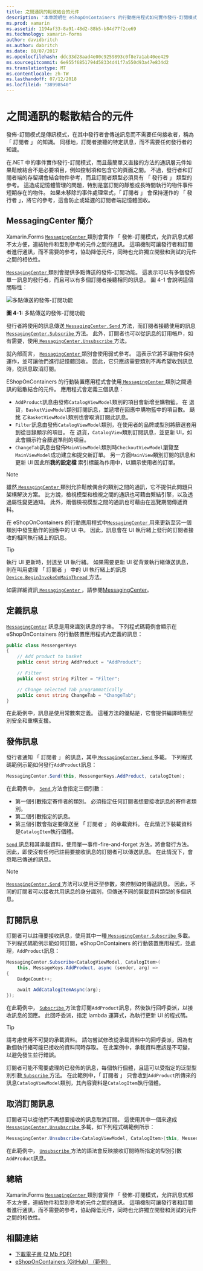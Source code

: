```yaml
---
title: 之間通訊的鬆散結合的元件
description: '本章說明在 eShopOnContainers 的行動應用程式如何實作發行-訂閱模式，讓不方便連結物件和型別參考的元件之間的訊息式通訊 '
ms.prod: xamarin
ms.assetid: 1194af33-8a91-48d2-88b5-b84d77f2ce69
ms.technology: xamarin-forms
author: davidbritch
ms.author: dabritch
ms.date: 08/07/2017
ms.openlocfilehash: ddc33d28aad4e00c9259893c0f8e7a1ab40ee429
ms.sourcegitcommit: 6e955f6851794d58334d41f7a550d93a47e834d2
ms.translationtype: MT
ms.contentlocale: zh-TW
ms.lasthandoff: 07/12/2018
ms.locfileid: "38998540"
---
```

# <a name="communicating-between-loosely-coupled-components"></a>之間通訊的鬆散結合的元件

發佈-訂閱模式是傳訊模式，在其中發行者會傳送訊息而不需要任何接收者，稱為 「 訂閱者 」 的知識。 同樣地，訂閱者接聽的特定訊息，而不需要任何發行者的知識。

在.NET 中的事件實作發行-訂閱模式，而且最簡單又直接的方法的通訊層元件如果鬆散結合不是必要項目，例如控制項和包含它的頁面之間。 不過，發行者和訂閱者端的存留期會結合物件參考，而且訂閱者類型必須具有 「 發行者 」 類型的參考。 這造成記憶體管理的問題，特別是當訂閱的靜態或長時間執行的物件事件短期存在的物件。 如果未移除的事件處理常式，「 訂閱者 」 會保持運作的 「 發行者 」，將它的參考，這會防止或延遲的訂閱者端記憶體回收。

## <a name="introduction-to-messagingcenter"></a>MessagingCenter 簡介

Xamarin.Forms [ `MessagingCenter` ](xref:Xamarin.Forms.MessagingCenter)類別會實作 「 發佈-訂閱模式，允許訊息式都不太方便，連結物件和型別參考的元件之間的通訊。 這項機制可讓發行者和訂閱者進行通訊，而不需要的參考，協助降低元件，同時也允許獨立開發和測試的元件之間的相依性。

[ `MessagingCenter` ](xref:Xamarin.Forms.MessagingCenter)類別會提供多點傳送的發佈-訂閱功能。 這表示可以有多個發佈單一訊息的發行者，而且可以有多個訂閱者接聽相同的訊息。 圖 4-1 會說明這個關聯性：

![](communicating-between-loosely-coupled-components-images/messagingcenter.png "多點傳送的發佈-訂閱功能")

**圖 4-1:** 多點傳送的發佈-訂閱功能

發行者將使用的訊息傳送[ `MessagingCenter.Send` ](xref:Xamarin.Forms.MessagingCenter.Send*)方法，而訂閱者接聽使用的訊息[ `MessagingCenter.Subscribe` ](xref:Xamarin.Forms.MessagingCenter.Subscribe*)方法。 此外，訂閱者也可以從訊息的訂用帳戶，如有需要，使用[ `MessagingCenter.Unsubscribe` ](xref:Xamarin.Forms.MessagingCenter.Unsubscribe*)方法。

就內部而言， [ `MessagingCenter` ](xref:Xamarin.Forms.MessagingCenter)類別會使用弱式參考。 這表示它將不讓物件保持運作，並可讓他們進行記憶體回收。 因此，它只應該需要類別不再希望收到訊息時，從訊息取消訂閱。

EShopOnContainers 的行動裝置應用程式會使用[ `MessagingCenter` ](xref:Xamarin.Forms.MessagingCenter)類別之間通訊的鬆散結合的元件。 應用程式會定義三個訊息：

-   `AddProduct`訊息由發佈`CatalogViewModel`類別的項目會新增至購物籃。 在 退貨，`BasketViewModel`類別訂閱訊息，並遞增在回應中購物籃中的項目數。 颾魤 ㄛ`BasketViewModel`類別也會取消訂閱此訊息。
-   `Filter`訊息由發佈`CatalogViewModel`類別，在使用者的品牌或型別將篩選套用到從目錄顯示的項目。 在 退貨，`CatalogView`類別訂閱訊息，並更新 UI，如此會顯示符合篩選準則的項目。
-   `ChangeTab`訊息由發佈`MainViewModel`類別時`CheckoutViewModel`瀏覽至`MainViewModel`成功建立和提交新訂單。 另一方面`MainView`類別訂閱的訊息和更新 UI 因此所**我的設定檔** 索引標籤為作用中，以顯示使用者的訂單。

> [!NOTE]
> 雖然[ `MessagingCenter` ](xref:Xamarin.Forms.MessagingCenter)類別允許鬆散偶合的類別之間的通訊，它不提供此問題只架構解決方案。 比方說，檢視模型和檢視之間的通訊也可藉由繫結引擎，以及透過屬性變更通知。 此外，兩個檢視模型之間的通訊也可藉由在巡覽期間傳遞資料。

在 eShopOnContainers 的行動應用程式中[`MessagingCenter` ](xref:Xamarin.Forms.MessagingCenter)用來更新至另一個類別中發生動作的回應中的 UI 中。 因此，訊息會在 UI 執行緒上發行的訂閱者接收的相同執行緒上的訊息。

> [!TIP]
> 執行 UI 更新時，封送至 UI 執行緒。 如果需要更新 UI 從背景執行緒傳送訊息，則在叫用處理 「 訂閱者 」 中的 UI 執行緒上的訊息[ `Device.BeginInvokeOnMainThread` ](xref:Xamarin.Forms.Device.BeginInvokeOnMainThread(System.Action))方法。

如需詳細資訊[ `MessagingCenter` ](xref:Xamarin.Forms.MessagingCenter)，請參閱[MessagingCenter](~/xamarin-forms/app-fundamentals/messaging-center.md)。

## <a name="defining-a-message"></a>定義訊息

[`MessagingCenter`](xref:Xamarin.Forms.MessagingCenter) 訊息是用來識別訊息的字串。 下列程式碼範例會顯示在 eShopOnContainers 的行動裝置應用程式內定義的訊息：

```csharp
public class MessengerKeys  
{  
    // Add product to basket  
    public const string AddProduct = "AddProduct";  

    // Filter  
    public const string Filter = "Filter";  

    // Change selected Tab programmatically  
    public const string ChangeTab = "ChangeTab";  
}
```

在此範例中，訊息是使用常數來定義。 這種方法的優點是，它會提供編譯時期型別安全和重構支援。

## <a name="publishing-a-message"></a>發佈訊息

發行者通知 「 訂閱者 」 的訊息，其中[ `MessagingCenter.Send` ](xref:Xamarin.Forms.MessagingCenter.Send*)多載。 下列程式碼範例示範如何發行`AddProduct`訊息：

```csharp
MessagingCenter.Send(this, MessengerKeys.AddProduct, catalogItem);
```

在此範例中， [ `Send` ](xref:Xamarin.Forms.MessagingCenter.Send*)方法會指定三個引數：

-   第一個引數指定寄件者的類別。 必須指定任何訂閱者想要接收訊息的寄件者類別。
-   第二個引數指定的訊息。
-   第三個引數會指定要傳送至 「 訂閱者 」 的承載資料。 在此情況下裝載資料是`CatalogItem`執行個體。

[ `Send` ](xref:Xamarin.Forms.MessagingCenter.Send*)訊息和其承載資料，使用單一事件-fire-and-forget 方法，將會發行方法。 因此，即使沒有任何已註冊要接收訊息的訂閱者可以傳送訊息。 在此情況下，會忽略已傳送的訊息。

> [!NOTE]
> [ `MessagingCenter.Send` ](xref:Xamarin.Forms.MessagingCenter.Send*)方法可以使用泛型參數，來控制如何傳遞訊息。 因此，不同的訂閱者可以接收共用訊息的身分識別，但傳送不同的裝載資料類型的多個訊息。

## <a name="subscribing-to-a-message"></a>訂閱訊息

訂閱者可以註冊要接收訊息，使用其中一種[ `MessagingCenter.Subscribe` ](xref:Xamarin.Forms.MessagingCenter.Subscribe*)多載。 下列程式碼範例示範如何訂閱，eShopOnContainers 的行動裝置應用程式，並處理，`AddProduct`訊息：

```csharp
MessagingCenter.Subscribe<CatalogViewModel, CatalogItem>(  
    this, MessageKeys.AddProduct, async (sender, arg) =>  
{  
    BadgeCount++;  

    await AddCatalogItemAsync(arg);  
});
```

在此範例中， [ `Subscribe` ](xref:Xamarin.Forms.MessagingCenter.Subscribe*)方法會訂閱`AddProduct`訊息，然後執行回呼委派，以接收訊息的回應。 此回呼委派，指定 lambda 運算式，為執行更新 UI 的程式碼。

> [!TIP]
> 請考慮使用不可變的承載資料。 請勿嘗試修改從承載資料中的回呼委派，因為有數個執行緒可能已接收的資料同時存取。 在此案例中，承載資料應該是不可變，以避免發生並行錯誤。

訂閱者可能不需要處理的已發佈的訊息，每個執行個體，且這可以受指定的泛型型別引數[ `Subscribe` ](xref:Xamarin.Forms.MessagingCenter.Subscribe*)方法。 在此範例中，「 訂閱者 」 只會收到`AddProduct`所傳來的訊息`CatalogViewModel`類別，其內容資料是`CatalogItem`執行個體。

## <a name="unsubscribing-from-a-message"></a>取消訂閱訊息

訂閱者可以從他們不再想要接收的訊息取消訂閱。 這使用其中一個來達成[ `MessagingCenter.Unsubscribe` ](xref:Xamarin.Forms.MessagingCenter.Unsubscribe*)多載，如下列程式碼範例所示：

```csharp
MessagingCenter.Unsubscribe<CatalogViewModel, CatalogItem>(this, MessengerKeys.AddProduct);
```

在此範例中， [ `Unsubscribe` ](xref:Xamarin.Forms.MessagingCenter.Unsubscribe*)方法的語法會反映接收訂閱時所指定的型別引數`AddProduct`訊息。

## <a name="summary"></a>總結

Xamarin.Forms [ `MessagingCenter` ](xref:Xamarin.Forms.MessagingCenter)類別會實作 「 發佈-訂閱模式，允許訊息式都不太方便，連結物件和型別參考的元件之間的通訊。 這項機制可讓發行者和訂閱者進行通訊，而不需要的參考，協助降低元件，同時也允許獨立開發和測試的元件之間的相依性。


## <a name="related-links"></a>相關連結

- [下載電子書 (2 Mb PDF)](https://aka.ms/xamarinpatternsebook)
- [eShopOnContainers (GitHub) （範例）](https://github.com/dotnet-architecture/eShopOnContainers)
